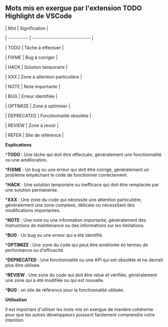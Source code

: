 ## Mots mis en exergue par l'extension TODO Highlight de VSCode

| Mot        | Signification                 |

| ---------- | ----------------------------- |

| TODO       | Tâche à effectuer             |

| FIXME      | Bug à corriger                |

| HACK       | Solution temporaire           |

| XXX        | Zone à attention particulière |

| NOTE       | Note importante               |

| BUG        | Erreur identifiée             |

| OPTIMIZE   | Zone à optimiser              |

| DEPRECATED | Fonctionnalité obsolète       |

| REVIEW     | Zone à revoir                 |

| REFER      | Site de référence             |

**Explications**

***TODO** : Une tâche qui doit être effectuée, généralement une fonctionnalité ou une amélioration.

***FIXME** : Un bug ou une erreur qui doit être corrigé, généralement un problème empêchant le code de fonctionner correctement.

***HACK** : Une solution temporaire ou inefficace qui doit être remplacée par une solution permanente.

***XXX** : Une zone du code qui nécessite une attention particulière, généralement une zone complexe, délicate ou nécessitant des modifications importantes.

***NOTE** : Une note ou une information importante, généralement des instructions de maintenance ou des informations sur les limitations.

***BUG** : Un bug ou une erreur qui a été identifié.

***OPTIMIZE** : Une zone du code qui peut être améliorée en termes de performance ou d'efficacité.

***DEPRECATED** : Une fonctionnalité ou une API qui est obsolète et ne devrait plus être utilisée.

***REVIEW** : Une zone du code qui doit être relue et vérifiée, généralement une zone qui a été modifiée ou qui est nouvelle.

***BUG** : un site de référence pour la fonctionnalité utilisée.

**Utilisation**

Il est important d'utiliser les mots mis en exergue de manière cohérente pour que les autres développeurs puissent facilement comprendre votre intention.
